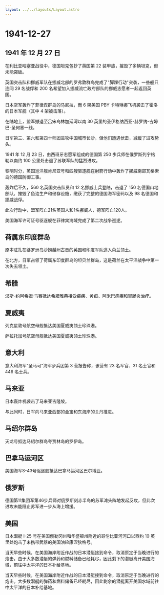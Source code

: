```yaml
---
layout: ../../layouts/Layout.astro
---
```


# 1941-12-27

## 1941 年 12 月 27 日

在利比亚哈塞亚战役中，德国坦克包抄了英国第 22
装甲旅，摧毁了多辆坦克，但未能突破。

英国突击队和挪威军队在挪威北部的罗弗敦群岛完成了"脚踝行动"突袭，一些船只连同
29 名战俘和 200 名希望加入挪威流亡政府部队的挪威志愿者一起返回英国。

日本空军轰炸了菲律宾群岛的马尼拉，而 6 架美国 PBY
卡特琳娜飞机袭击了霍洛的日本军舰（其中 4 架被击落）。

在陆地上，盟军撤退至吕宋岛林加延湾以南 30
英里的圣伊格纳西亚-赫罗纳-吉姆巴-圣何塞一线。

日军第三、第六和第四十师团进攻中国城市长沙，但他们遭遇伏击，减缓了进攻势头。

1941 年 12 月 23 日，由西班牙志愿军组成的德国第 250
步兵师在俄罗斯列宁格勒以南约 100 公里处击退了苏联军队的猛烈进攻。

黎明时分，英国巡洋舰肯尼亚号和四艘驱逐舰在射箭行动中轰炸了挪威南部瓦格索岛的德国防御工事。

轰炸后不久，560 名英国突击队员和 12 名挪威士兵登陆，击退了 150
名德国山地部队，摧毁了鱼油生产和储存设施，缴获了完整的德国海军密码以及
98 名德国和挪威战俘。

此次行动中，盟军阵亡21名英国人和1名挪威人，德军阵亡120人。

美国海军许可证号驱逐舰在菲律宾海域完成了第二次战争巡逻。

## 荷属东印度群岛

原本驻扎在婆罗洲岛沙捞越州古晋的英国和印度军队逃入荷兰领土。

在北方，日军占领了荷属东印度群岛的坦贝兰群岛，这是荷兰在太平洋战争中第一次失去领土。

## 希腊

汉斯-约阿希姆·马赛抵达希腊雅典接受疟疾、黄疸、阿米巴痢疾和胃肠炎治疗。

## 夏威夷

列克星敦号航空母舰抵达美国夏威夷领土珍珠港。

萨拉托加号航空母舰抵达美国夏威夷领土珍珠港。

## 意大利

意大利海军"圣马可"海军步兵团第 3 营报告称，该营有 23 名军官、31 名士官和
446 名士兵。

## 马来亚

日本轰炸机袭击了马来亚吉隆坡。

与此同时，日军向马来亚西部的金宝和东海岸的关丹推进。

## 马绍尔群岛

天龙号抵达马绍尔群岛夸贾林岛的罗伊岛。

## 巴拿马运河区

美国海军S-43号驱逐舰抵达巴拿马运河区巴尔博亚。

## 俄罗斯

德国第11集团军第46步兵师对俄罗斯刻赤半岛的苏军滩头阵地发起反攻，但此次进攻未能阻止苏军进一步从海上增援。

## 美国

日本潜艇 I-25 号在美国俄勒冈州和华盛顿州附近的哥伦比亚河河口以西约 10
英里处炮击了未携带武器的美国油轮康涅狄格号。

当天早些时候，在美国海岸附近作战的日本潜艇接到命令，取消原定于当晚进行的炮击。由于大多数潜艇的弹药和燃料储备已经耗尽，因此剩下的潜艇离开美国海域，前往中太平洋的日本补给基地。

当天早些时候，在美国海岸附近作战的日本潜艇接到命令，取消原定于当晚进行的炮击。大多数潜艇的弹药和燃料储备已经耗尽，因此剩余的潜艇离开美国水域前往中太平洋的日本补给基地。